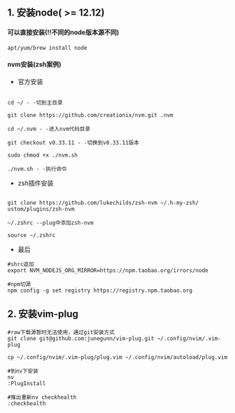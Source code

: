 ## 1. 安装node( >= 12.12)

#### 可以直接安装(!!不同的node版本源不同)

```
apt/yum/brew install node
```
#### nvm安装(zsh案例)

- 官方安装
```

cd ~/ - -切到主目录

git clone https://github.com/creationix/nvm.git .nvm 

cd ~/.nvm - -进入nvm代码目录

git checkout v0.33.11 - -切换到v0.33.11版本

sudo chmod +x ./nvm.sh

./nvm.sh - -执行命令

```
- zsh插件安装
```

git clone https://github.com/lukechilds/zsh-nvm ~/.h-my-zsh/
ustom/plugins/zsh-nvm

~/.zshrc --plug中添加zsh-nvm

source ~/.zshrc

```
- 最后
```
#shrc追加
export NVM_NODEJS_ORG_MIRROR=https://npm.taobao.org/irrors/node

#npm切源
npm config -g set registry https://registry.npm.taobao.org

```

## 2. 安装vim-plug
```
#raw下载源暂时无法使用，通过git安装方式
git clone git@github.com:junegunn/vim-plug.git ~/.config/nvim/.vim-plug

cp ~/.config/nvim/.vim-plug/plug.vim ~/.config/nvim/autoload/plug.vim

#到nv下安装
nv
:PlugInstall

#推出重新nv checkhealth
:checkhealth
```